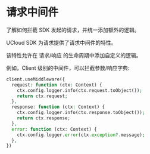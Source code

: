 # 请求中间件

了解如何拦截 SDK 发起的请求，并统一添加额外的逻辑。

UCloud SDK 为请求提供了请求中间件的特性。

该特性允许在 请求/响应 的生命周期中添加自定义的逻辑。

例如，Client 级别的中间件，可以拦截参数/响应字典:

```php
client.useMiddleware({
  request: function (ctx: Context) {
    ctx.config.logger.info(ctx.request.toObject());
    return ctx.request;
  },
  response: function (ctx: Context) {
    ctx.config.logger.info(ctx.response.toObject());
    return ctx.response;
  },
  error: function (ctx: Context) {
    ctx.config.logger.error(ctx.exception?.message);
  },
})
```
